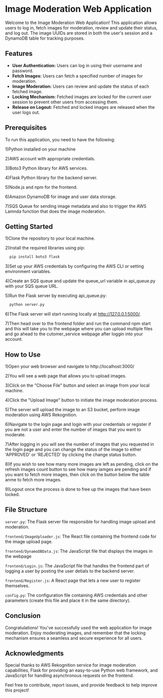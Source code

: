 
# Image Moderation Web Application

Welcome to the Image Moderation Web Application! This application allows users to log in, fetch images for moderation, review and update their status, and log out. The image UUIDs are stored in both the user's session and a DynamoDB table for tracking purposes.
## Features
- **User Authentication:** Users can log in using their username and password.
- **Fetch Images:** Users can fetch a specified number of images for moderation.
- **Image Moderation:** Users can review and update the status of each fetched image.
- **Locking Mechanism:** Fetched images are locked for the current user session to prevent other users from accessing them.
- **Release on Logout:** Fetched and locked images are released when the user logs out.
## Prerequisites

 To run this application, you need to have the following:

1)Python installed on your machine        

2)AWS account with appropriate credentials.   

3)Boto3 Python library for AWS services.   

4)Flask Python library for the backend server.

5)Node.js and npm for the frontend.

6)Amazon DynamoDB for image and user data storage.

7)SQS Queue for sending image metadata and also to trigger the AWS Lamnda function that does the image moderation. 


## Getting Started

1)Clone the repository to your local machine.

2)Install the required libraries using pip:

```bash
  pip install boto3 flask
```

3)Set up your AWS credentials by configuring the AWS CLI or setting environment variables.

4)Create an SQS queue and update the queue_url variable in api_queue.py with your SQS   queue URL.

5)Run the Flask server by executing api_queue.py:
```bash
  python server.py
```

6)The Flask server will start running locally at http://127.0.0.1:5000/.

7)Then head over to the frontend folder and run the command npm start and this will take you to the webpage where you can upload multiple files and go ahead to the cutomer_service webpage after loggin into your account.


## How to Use

1)Open your web browser and navigate to http://localhost:3000/

2)You will see a web page that allows you to upload images.

3)Click on the "Choose File" button and select an image from your local machine.

4)Click the "Upload Image" button to initiate the image moderation process.

5)The server will upload the image to an S3 bucket, perform image moderation using AWS  Rekognition.

6)Navigate to the login page and login with your credentials or register if you are not a user and enter the number of images that you want to moderate.

7)After logging in you will see the number of images that you requested in the login page and you can change the status of the image to either 'APPROVED' or 'REJECTED' by clicking the change status button.

8)If you wish to see how many more images are left as pending, click on the refresh images count button to see how many iamges are pending and if you want to fetch more images, then click on the button below the table anme to fetch more images.

9)Logout once the process is done to free up the images that have been locked.
## File Structure
`server.py`: The Flask server file responsible for handling image upload and moderation.   

`frontend/ImageUploader.js`: The React file containing the frontend code for the image upload page.   

`frontend/DynamoDBData.js`: The JavaScript file that displays the images in the webpage

`frontend/Login.js`: The JavaScript file that handles the frontend part of logging a user by posting the user detials to the backend server.

`frontend/Register.js`: A React page that lets a new user to register themselves.

`config.py`: The configuration file containing AWS credentials and other parameters (create this file and place it in the same directory).

## Conclusion

Congratulations! You've successfully used the web application for image moderation. Enjoy moderating images, and remember that the locking mechanism ensures a seamless and secure experience for all users.
## Acknowledgments

Special thanks to AWS Rekognition service for image moderation capabilities, Flask for providing an easy-to-use Python web framework, and JavaScript for handling asynchronous requests on the frontend.

Feel free to contribute, report issues, and provide feedback to help improve this project!